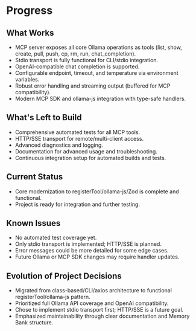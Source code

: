 # Progress

## What Works

- MCP server exposes all core Ollama operations as tools (list, show, create, pull, push, cp, rm, run, chat_completion).
- Stdio transport is fully functional for CLI/stdio integration.
- OpenAI-compatible chat completion is supported.
- Configurable endpoint, timeout, and temperature via environment variables.
- Robust error handling and streaming output (buffered for MCP compatibility).
- Modern MCP SDK and ollama-js integration with type-safe handlers.

## What's Left to Build

- Comprehensive automated tests for all MCP tools.
- HTTP/SSE transport for remote/multi-client access.
- Advanced diagnostics and logging.
- Documentation for advanced usage and troubleshooting.
- Continuous integration setup for automated builds and tests.

## Current Status

- Core modernization to registerTool/ollama-js/Zod is complete and functional.
- Project is ready for integration and further testing.

## Known Issues

- No automated test coverage yet.
- Only stdio transport is implemented; HTTP/SSE is planned.
- Error messages could be more detailed for some edge cases.
- Future Ollama or MCP SDK changes may require handler updates.

## Evolution of Project Decisions

- Migrated from class-based/CLI/axios architecture to functional registerTool/ollama-js pattern.
- Prioritized full Ollama API coverage and OpenAI compatibility.
- Chose to implement stdio transport first; HTTP/SSE is a future goal.
- Emphasized maintainability through clear documentation and Memory Bank structure.
